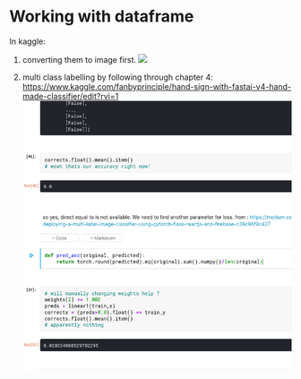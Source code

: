 # Working with dataframe

In kaggle: 

1. converting them to image first.
![](coverting_to_img.png)

1. multi class labelling by following through chapter 4:
<https://www.kaggle.com/fanbyprinciple/hand-sign-with-fastai-v4-hand-made-classifier/edit?rvi=1>
![](multi_class_labelling.png)